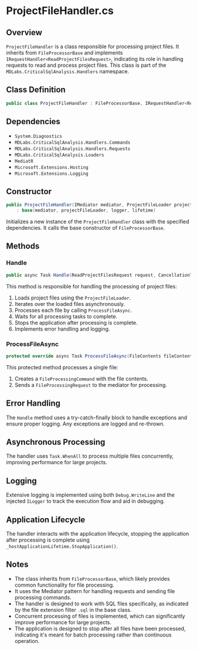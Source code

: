 # ProjectFileHandler.cs

## Overview
`ProjectFileHandler` is a class responsible for processing project files. It inherits from `FileProcessorBase` and implements `IRequestHandler<ReadProjectFilesRequest>`, indicating its role in handling requests to read and process project files. This class is part of the `MDLabs.CriticalSqlAnalysis.Handlers` namespace.

## Class Definition
```csharp
public class ProjectFileHandler : FileProcessorBase, IRequestHandler<ReadProjectFilesRequest>
```

## Dependencies
- `System.Diagnostics`
- `MDLabs.CriticalSqlAnalysis.Handlers.Commands`
- `MDLabs.CriticalSqlAnalysis.Handlers.Requests`
- `MDLabs.CriticalSqlAnalysis.Loaders`
- `MediatR`
- `Microsoft.Extensions.Hosting`
- `Microsoft.Extensions.Logging`

## Constructor
```csharp
public ProjectFileHandler(IMediator mediator, ProjectFileLoader projectFileLoader, ILogger<Worker> logger, IHostApplicationLifetime lifetime)
    : base(mediator, projectFileLoader, logger, lifetime)
```
Initializes a new instance of the `ProjectFileHandler` class with the specified dependencies. It calls the base constructor of `FileProcessorBase`.

## Methods

### Handle
```csharp
public async Task Handle(ReadProjectFilesRequest request, CancellationToken cancellationToken)
```
This method is responsible for handling the processing of project files:

1. Loads project files using the `ProjectFileLoader`.
2. Iterates over the loaded files asynchronously.
3. Processes each file by calling `ProcessFileAsync`.
4. Waits for all processing tasks to complete.
5. Stops the application after processing is complete.
6. Implements error handling and logging.

### ProcessFileAsync
```csharp
protected override async Task ProcessFileAsync(FileContents fileContents, CancellationToken cancellationToken)
```
This protected method processes a single file:

1. Creates a `FileProcessingCommand` with the file contents.
2. Sends a `FileProcessingRequest` to the mediator for processing.

## Error Handling
The `Handle` method uses a try-catch-finally block to handle exceptions and ensure proper logging. Any exceptions are logged and re-thrown.

## Asynchronous Processing
The handler uses `Task.WhenAll` to process multiple files concurrently, improving performance for large projects.

## Logging
Extensive logging is implemented using both `Debug.WriteLine` and the injected `ILogger` to track the execution flow and aid in debugging.

## Application Lifecycle
The handler interacts with the application lifecycle, stopping the application after processing is complete using `_hostApplicationLifetime.StopApplication()`.

## Notes
- The class inherits from `FileProcessorBase`, which likely provides common functionality for file processing.
- It uses the Mediator pattern for handling requests and sending file processing commands.
- The handler is designed to work with SQL files specifically, as indicated by the file extension filter `.sql` in the base class.
- Concurrent processing of files is implemented, which can significantly improve performance for large projects.
- The application is designed to stop after all files have been processed, indicating it's meant for batch processing rather than continuous operation.